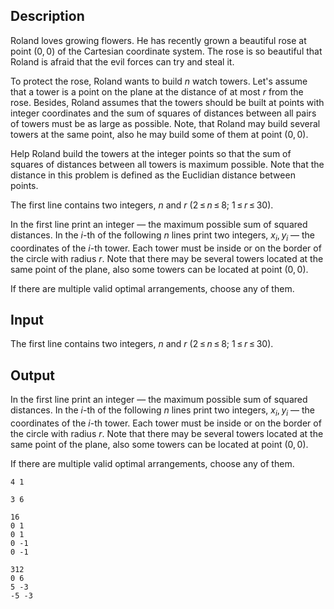 ## Description

<div><p>Roland loves growing flowers. He has recently grown a beautiful rose at point <span class="tex-span">(0, 0)</span> of the Cartesian coordinate system. The rose is so beautiful that Roland is afraid that the evil forces can try and steal it. </p><p>To protect the rose, Roland wants to build <span class="tex-span"><i>n</i></span> watch towers. Let's assume that a tower is a point on the plane at the distance of at most <span class="tex-span"><i>r</i></span> from the rose. Besides, Roland assumes that the towers should be built at points with integer coordinates and the sum of squares of distances between all pairs of towers must be as large as possible. Note, that Roland may build several towers at the same point, also he may build some of them at point <span class="tex-span">(0, 0)</span>.</p><p>Help Roland build the towers at the integer points so that the sum of squares of distances between all towers is maximum possible. Note that the distance in this problem is defined as the Euclidian distance between points.</p></div><div class="input-specification"><p>The first line contains two integers, <span class="tex-span"><i>n</i></span> and <span class="tex-span"><i>r</i></span> <span class="tex-span">(2 ≤ <i>n</i> ≤ 8;&nbsp;1 ≤ <i>r</i> ≤ 30)</span>.</p></div><div class="output-specification"><p>In the first line print an integer — the maximum possible sum of squared distances. In the <span class="tex-span"><i>i</i></span>-th of the following <span class="tex-span"><i>n</i></span> lines print two integers, <span class="tex-span"><i>x</i><sub class="lower-index"><i>i</i></sub>, <i>y</i><sub class="lower-index"><i>i</i></sub></span> — the coordinates of the <span class="tex-span"><i>i</i></span>-th tower. Each tower must be inside or on the border of the circle with radius <span class="tex-span"><i>r</i></span>. Note that there may be several towers located at the same point of the plane, also some towers can be located at point <span class="tex-span">(0, 0)</span>.</p><p>If there are multiple valid optimal arrangements, choose any of them.</p></div>

## Input

<p>The first line contains two integers, <span class="tex-span"><i>n</i></span> and <span class="tex-span"><i>r</i></span> <span class="tex-span">(2 ≤ <i>n</i> ≤ 8;&nbsp;1 ≤ <i>r</i> ≤ 30)</span>.</p>

## Output

<p>In the first line print an integer — the maximum possible sum of squared distances. In the <span class="tex-span"><i>i</i></span>-th of the following <span class="tex-span"><i>n</i></span> lines print two integers, <span class="tex-span"><i>x</i><sub class="lower-index"><i>i</i></sub>, <i>y</i><sub class="lower-index"><i>i</i></sub></span> — the coordinates of the <span class="tex-span"><i>i</i></span>-th tower. Each tower must be inside or on the border of the circle with radius <span class="tex-span"><i>r</i></span>. Note that there may be several towers located at the same point of the plane, also some towers can be located at point <span class="tex-span">(0, 0)</span>.</p><p>If there are multiple valid optimal arrangements, choose any of them.</p>





```input1
4 1

```




```input2
3 6

```




```output1
16
0 1
0 1
0 -1
0 -1

```




```output2
312
0 6
5 -3
-5 -3

```


